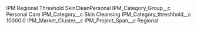 <?xml version="1.0" encoding="UTF-8"?>
<CustomMetadata xmlns="http://soap.sforce.com/2006/04/metadata" xmlns:xsi="http://www.w3.org/2001/XMLSchema-instance" xmlns:xsd="http://www.w3.org/2001/XMLSchema">
    <label>IPM Regional Threshold SkinCleanPersonal</label>
    <values>
        <field>IPM_Category_Group__c</field>
        <value xsi:type="xsd:string">Personal Care</value>
    </values>
    <values>
        <field>IPM_Category__c</field>
        <value xsi:type="xsd:string">Skin Cleansing</value>
    </values>
    <values>
        <field>IPM_Category_threshhold__c</field>
        <value xsi:type="xsd:double">10000.0</value>
    </values>
    <values>
        <field>IPM_Market_Cluster__c</field>
        <value xsi:nil="true"/>
    </values>
    <values>
        <field>IPM_Project_Span__c</field>
        <value xsi:type="xsd:string">Regional</value>
    </values>
</CustomMetadata>
